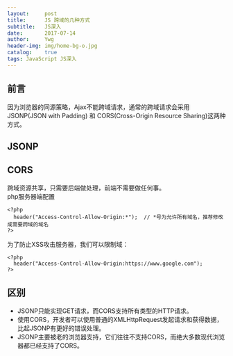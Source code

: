 ```yaml
---
layout:     post
title:      JS 跨域的几种方式
subtitle:   JS深入
date:       2017-07-14
author:     Ywg
header-img: img/home-bg-o.jpg
catalog:    true
tags: JavaScript JS深入
---
```


## 前言
因为浏览器的同源策略，Ajax不能跨域请求，通常的跨域请求会采用JSONP(JSON with Padding) 和 CORS(Cross-Origin Resource Sharing)这两种方式。


## JSONP


## CORS
跨域资源共享，只需要后端做处理，前端不需要做任何事。<br>
php服务器端配置
``` 
<?php 
  header("Access-Control-Allow-Origin:*");  // *号为允许所有域名，推荐修改成需要跨域的域名
?>
``` 
为了防止XSS攻击服务器，我们可以限制域：
``` 
<?php 
  header("Access-Control-Allow-Origin:https://www.google.com");  
?>
``` 

## 区别
- JSONP只能实现GET请求，而CORS支持所有类型的HTTP请求。
- 使用CORS，开发者可以使用普通的XMLHttpRequest发起请求和获得数据，比起JSONP有更好的错误处理。
-  JSONP主要被老的浏览器支持，它们往往不支持CORS，而绝大多数现代浏览器都已经支持了CORS。
